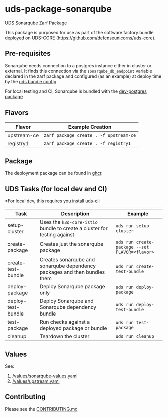 # uds-package-sonarqube
UDS Sonarqube Zarf Package

This package is purposed for use as part of the software factory bundle deployed on UDS-CORE (https://github.com/defenseunicorns/uds-core).

## Pre-requisites

Sonarqube needs connection to a postgres instance either in cluster or external. It finds this connection via the `sonarqube_db_endpoint` variable declared in the zarf package and configured (as an example) at deploy time by the [uds bundle config](./bundle/uds-config.yaml).

For local testing and CI, Sonarqube is bundled with the [dev-postgres package](ghcr.io/defenseunicorns/packages/uds/dev-postgres)

## Flavors

| Flavor | Example Creation |
| ------ | ---------------- |
| upstream-ce | `zarf package create . -f upstream-ce` |
| registry1 | `zarf package create . -f registry1` |

## Package

The deployment package can be found in [ghcr](https://github.com/defenseunicorns/uds-package-sonarqube/pkgs/container/packages%2Fuds%2Fsonarqube).


## UDS Tasks (for local dev and CI)
*For local dev, this requires you install [uds-cli](https://github.com/defenseunicorns/uds-cli?tab=readme-ov-file#install)

| Task | Description | Example |
| ---- | ----------- | ------- |
| setup-cluster | Uses the `k3d-core-istio` bundle to create a cluster for testing against | `uds run setup-cluster` |
| create-package | Creates just the sonarqube package | `uds run create-package --set FLAVOR=<flavor>` |
| create-test-bundle | Creates sonarqube and sonarqube dependency packages and then bundles them | `uds run create-test-bundle` |
| deploy-package | Deploy Sonarqube package only | `uds run deploy-package` |
| deploy-test-bundle | Deploy Sonarqube and Sonarqube dependency bundle | `uds run deploy-test-bundle` |
| test-package | Run checks against a deployed package or bundle | `uds run test-package` |
| cleanup | Teardown the cluster | `uds run cleanup` |

## Values

See: 
1. [/values/sonarqube-values.yaml](/values/sonarqube-values.yaml)
2. [/values/upstream.yaml](/values/upstream.yaml)

## Contributing
Please see the [CONTRIBUTING.md](./CONTRIBUTING.md)